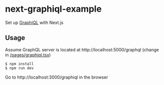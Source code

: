 # next-graphiql-example

Set up [GraphiQL](https://github.com/graphql/graphiql/tree/master/packages/graphiql) with Next.js

## Usage

Assume GraphQL server is located at http://localhost:5000/graphql (change in [/pages/graphiql.tsx](/pages/graphiql.tsx))

```
$ npm install
$ npm run dev
```

Go to http://localhost:3000/graphiql in the browser
